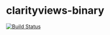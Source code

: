# clarityviews-binary

[![Build Status](https://travis-ci.com/clarity-org/clarityviews-binary.svg?token=qjAiHNCEdYWuzzm7xh9Q&branch=master)](https://travis-ci.com/clarity-org/clarityviews-binary)
